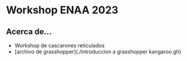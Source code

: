 # Workshop ENAA 2023



## Acerca de...
* Workshop de cascarones reticulados
* [archivo de grasshopper](./introduccion a grasshopper kangaroo.gh)



